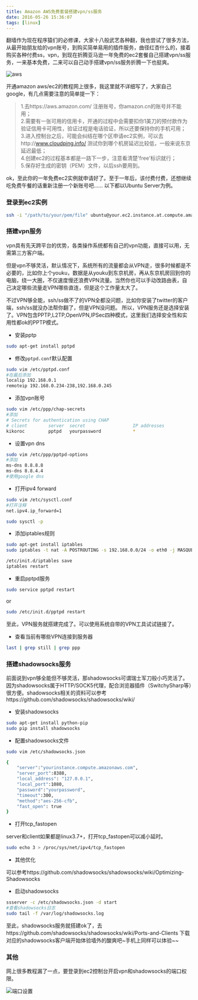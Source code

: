 ```yaml
---
title: Amazon AWS免费套餐搭建vpn/ss服务
date: 2016-05-26 15:36:07
tags: [linux]
---
```


翻墙作为现在程序猿们的必修课，大家十八般武艺各种翻，我也尝试了很多方法，从最开始朋友给的vpn账号，到购买简单易用的插件服务，曲径红杏什么的，接着购买各种付费ss，vpn，到现在折腾亚马逊一年免费的ec2套餐自己搭建vpn/ss服务，一来基本免费，二来可以自己动手搭建vpn/ss服务折腾一下也挺爽。

![aws](http://kikoroc.qiniudn.com/aws.png)

开通amazon aws/ec2的教程网上很多，我这里就不详细写了，大家自己google，有几点需要注意的简单提一下：

> 1.去https://aws.amazon.com/ 注册账号，你amazon.cn的账号并不能用；  
2.需要有一张可用的信用卡，开通的过程中会需要扣你1美刀的预付款作为验证信用卡可用性，验证过程是电话验证，所以还要保持你的手机可用；  
3.进入控制台之后，可能会纠结在哪个区申请ec2实例，可以去http://www.cloudping.info/ 测试你到哪个机房延迟比较低，一般来说东京延迟最低；  
4.创建ec2的过程基本都是一路下一步，注意看清楚'free'标识就行；  
5.保存好生成的密钥（PEM）文件，以后ssh要用到。  

ok，至此你的一年免费ec2实例就申请好了。至于一年后，该付费付费，还想继续吃免费午餐的话重新注册一个新账号吧......
以下都以Ubuntu Server为例。

<!--more-->

### 登录到ec2实例

```bash
ssh -i "/path/to/your/pem/file" ubuntu@your.ec2.instance.at.compute.amazonaws.com
```

### 搭建vpn服务

vpn具有先天跨平台的优势，各类操作系统都有自己的vpn功能，直接可以用，无需第三方客户端。  

但是vpn不够灵活，默认情况下，系统所有的流量都会从VPN走，很多时候都是不必要的，比如你上个youku，数据是从youku到东京机房，再从东京机房回到你的电脑，绕一大圈，不仅速度慢还浪费VPN流量。当然你也可以手动改路由表，自己决定哪些流量走VPN哪些直连，但是这个工作量太大了。

不过VPN够全能，ssh/ss做不了的VPN全都没问题，比如你安装了twitter的客户端，ssh/ss就没办法帮你翻了，但是VPN没问题。
所以，VPN服务还是选择安装了。VPN包含PPTP,L2TP,OpenVPN,IPSec四种模式，这里我们选择安全性和实用性都ok的PPTP模式。

* 安装pptp  

```bash
sudo apt-get install pptpd
```

* 修改`pptpd.conf`默认配置

```bash
sudo vim /etc/pptpd.conf
#在最后添加
localip 192.168.0.1
remoteip 192.168.0.234-238,192.168.0.245
```

* 添加vpn账号

```bash
sudo vim /etc/ppp/chap-secrets
#添加
# Secrets for authentication using CHAP
# client        server  secret                  IP addresses
kikoroc         pptpd   yourpassword            *
```

* 设置vpn dns

```bash
sudo vim /etc/ppp/pptpd-options
#添加
ms-dns 8.8.8.8
ms-dns 8.8.4.4
#使用google dns
```

* 打开ipv4 forward

```bash
sudo vim /etc/sysctl.conf
#打开注释
net.ipv4.ip_forward=1

sudo sysctl -p
```

* 添加iptables规则

```bash
sudo apt-get install iptables
sudo iptables -t nat -A POSTROUTING -s 192.168.0.0/24 -o eth0 -j MASQUERADE

/etc/init.d/iptables save
iptables restart
```

* 重启pptpd服务

```bash
sudo service pptpd restart
```

or

```bash
sudo /etc/init.d/pptpd restart
```

至此，VPN服务就搭建完成了。可以使用系统自带的VPN工具试试链接了。

* 查看当前有哪些VPN连接到服务器

```bash
last | grep still | grep ppp
```

### 搭建shadowsocks服务

前面说到vpn够全能但不够灵活，那shadowsocks可谓瑞士军刀般小巧灵活了。因为shadowsocks属于HTTP/SOCK5代理，配合浏览器插件（SwitchySharp等）很方便。shadowsocks相关的资料可以参考https://github.com/shadowsocks/shadowsocks/wiki/

* 安装shadowsocks

```bash
sudo apt-get install python-pip
sudo pip install shadowsocks
```

* 配置shadowsocks文件

```bash
sudo vim /etc/shadowsocks.json

{
    "server":"yourinstance.compute.amazonaws.com",
    "server_port":8388,
    "local_address": "127.0.0.1",
    "local_port":1080,
    "password":"yourpassword",
    "timeout":300,
    "method":"aes-256-cfb",
    "fast_open": true
}
```

* 打开tcp_fastopen

server和client如果都是linux3.7+，打开tcp_fastopen可以减小延时。

```bash
sudo echo 3 > /proc/sys/net/ipv4/tcp_fastopen
```

* 其他优化

可以参考https://github.com/shadowsocks/shadowsocks/wiki/Optimizing-Shadowsocks

* 启动shadowsocks

```bash
ssserver -c /etc/shadowsocks.json -d start
#查看shadowsocks日志
sudo tail -f /var/log/shadowsocks.log
```

至此，shadowsocks服务就搭建ok了，去https://github.com/shadowsocks/shadowsocks/wiki/Ports-and-Clients 下载对应的shadowsocks客户端开始体验墙外的酸爽吧~手机上同样可以体验~~

### 其他

网上很多教程漏了一点，要登录到ec2控制台开启vpn和shadowsocks的端口权限。

![端口设置](http://kikoroc.qiniudn.com/awsportsetting.png)
